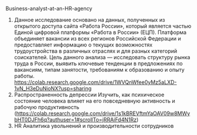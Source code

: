 Business-analyst-at-an-HR-agency

1. Данное исследование основано на данных, полученных из открытого доступа сайта «Работа России», который является частью Единой цифровой платформы «Работа в России» (ЕЦП). 
Платформа объединяет вакансии из всех регионов Российской Федерации и предоставляет информацию о текущих возможностях трудоустройства в различных отраслях и для разных категорий соискателей.
Цель данного анализа — исследовать структуру рынка труда в России, выявить ключевые тенденции в предложениях по вакансиям, типам занятости, требованиям к образованию и опыту работы.
https://colab.research.google.com/drive/1WVQnWfee0yMz5aLXD-1vN_H3eDuNioNX?usp=sharing
2. Распространенность депрессии	Изучить, как психическое состояние человека влияет на его повседневную активность и рабочую продуктивность (https://colab.research.google.com/drive/1s1kBREVftmYaOAV09w8MWybHT0DJFh6q?authuser=1#scrollTo=jRRAiFd4N1Rz)
3. HR Аналитика увольнений и производительности сотрудников
